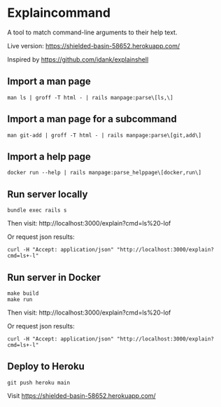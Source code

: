 # Explaincommand

A tool to match command-line arguments to their help text.

Live version: https://shielded-basin-58652.herokuapp.com/

Inspired by https://github.com/idank/explainshell

## Import a man page
```
man ls | groff -T html - | rails manpage:parse\[ls,\]
```

## Import a man page for a subcommand
```
man git-add | groff -T html - | rails manpage:parse\[git,add\]
```

## Import a help page
```
docker run --help | rails manpage:parse_helppage\[docker,run\]
```

## Run server locally
```
bundle exec rails s
```
Then visit:
http://localhost:3000/explain?cmd=ls%20-lof

Or request json results:
```
curl -H "Accept: application/json" "http://localhost:3000/explain?cmd=ls+-l"
```

## Run server in Docker
```
make build
make run
```

Then visit:
http://localhost:3000/explain?cmd=ls%20-lof

Or request json results:
```
curl -H "Accept: application/json" "http://localhost:3000/explain?cmd=ls+-l"
```

## Deploy to Heroku

```
git push heroku main
```

Visit https://shielded-basin-58652.herokuapp.com/